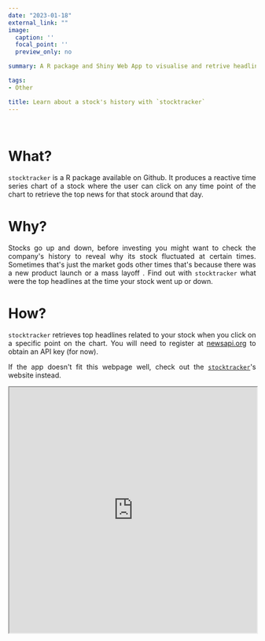 ```yaml
---
date: "2023-01-18"
external_link: ""
image:
  caption: ''
  focal_point: ''
  preview_only: no

summary: A R package and Shiny Web App to visualise and retrive headlines for a stock at any given time.

tags:
- Other

title: Learn about a stock's history with `stocktracker`
---
```


<br>

<div style="text-align: justify">

# What?

`stocktracker` is a R package available on Github. It produces a reactive time series chart of a stock where the user can click on any time point of the chart to retrieve the top news for that stock around that day.

# Why?

Stocks go up and down, before investing you might want to check the company's history to reveal why its stock fluctuated at certain times. Sometimes that's just the market gods other times that's because there was a new product launch or a mass layoff . Find out with `stocktracker` what were the top headlines at the time your stock went up or down.

# How?

`stocktracker` retrieves top headlines related to your stock when you click on a specific point on the chart. You will need to register at [newsapi.org](newsapi.org) to obtain an API key (for now).

If the app doesn't fit this webpage well, check out the [`stocktracker`](https://cygeismar.shinyapps.io/stocktracker/)'s website instead.

<iframe src="https://cygeismar.shinyapps.io/stocktracker" width="100%" height="500">

</iframe>

